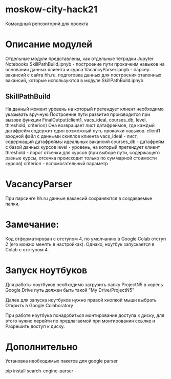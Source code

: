 # moskow-city-hack21
Командный репозиторий для проекта

# Описание модулей
Отдельные модули представлены, как отдельные тетрадки Jupyter Notebooks
SkillPathBuild.ipnyb - построение пути прокачким навыков на основании данных клиента и курса
VacancyParser.ipnyb - парсер вакансий с сайта hh.ru, подготовка данных для построения эталонных вакансий, 
которые используются в модуле SkillPathBuild.ipnyb

## SkillPathBuild
На данный момент уровень на который претендует клиент необходимо указывать вручную
Построение пути развития производится при вызове функции 
FinalOutput(client1, vacs_ideal, courses_db, level, threshold, criterion)
Она возвращает лист датафреймов, где каждый датафрейм  содержит один возможный путь прокачки навыков.
client1 - входной файл с данными скиллов клиента
vacs_ideal - лист, содержащий датафреймы идеальных вакансий
courses_db - датафрейм с базой данных курсов
level - уровень, на который претендует клиент
threshold - порог отсечки для курсов (при выборе пути, содержащего разные курсы, отсечка происходит только по суммарной стоимости курсов) 
criterion - вспомогательный параметр

# VacancyParser
При парсинге hh.ru данные вакансий сохраняются в создаваемые папки.


# Замечание: 
Код отформатирован с отступом 4, по умолчанию в Google Colab отступ 2 (его можно менять в настройках). 
Однако, ноутбук запускается в Colab с отступом 4.


# Запуск ноутбуков
Для работы ноутбуков необходимо загрузить папку ProjectN5 в корень Google Drive
путь должен быть такой 
"My Drive/ProjectN5"

Далее для запуска ноутбуков нужно правой кнопкой мыши выбрать Открыть в Google Colaboratory

При работе ноутбука понадобиться монтирование доступа к диску, для этого
нужно перейти по предлагаемой при монтировании ссылке и Разрешить доступ к диску.

# Дополнительно
Установка необходимых пакетов для google parser

pip install search-engine-parser - 


